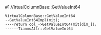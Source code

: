 #1.VirtualColumnBase::GetValueInt64

```
VirtualColumnBase::GetValueInt64
--GetValueInt64Impl(mit);
----return col_->GetValueInt64(mit[dim_]);
------TianmuAttr::GetValueInt64
```